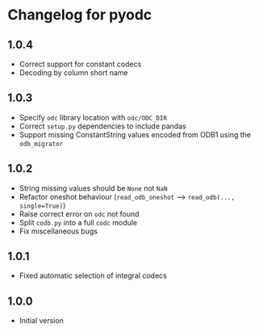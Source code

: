 
# Changelog for pyodc

## 1.0.4

* Correct support for constant codecs
* Decoding by column short name

## 1.0.3

* Specify `odc` library location with `odc/ODC_DIR`
* Correct `setup.py` dependencies to include pandas
* Support missing ConstantString values encoded from ODB1 using the `odb_migrator`

## 1.0.2

* String missing values should be `None` not `NaN`
* Refactor oneshot behaviour (`read_odb_oneshot` --> `read_odb(..., single=True)`)
* Raise correct error on `odc` not found
* Split `codb.py` into a full `codc` module
* Fix miscellaneous bugs

## 1.0.1

* Fixed automatic selection of integral codecs

## 1.0.0

* Initial version
